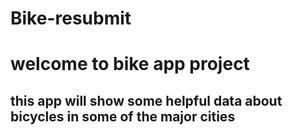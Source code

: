 # Bike-resubmit
# welcome to bike app project
## this app will show some helpful data about bicycles in some of the major cities 
